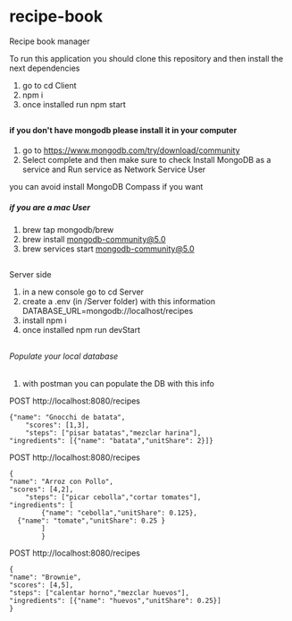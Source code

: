 # recipe-book
Recipe book manager	

To run this application you should clone this repository and then install the next dependencies

1. go to cd Client
1. npm i
1. once installed run npm start

##
#### if you don't have mongodb please install it in your computer 

1. go to https://www.mongodb.com/try/download/community
1. Select complete and then make sure to check Install MongoDB as a service and Run service as Network Service User

 you can avoid install MongoDB Compass if you want

##### if you are a mac User
1. brew tap mongodb/brew
1. brew install mongodb-community@5.0
2. brew services start mongodb-community@5.0


##
Server side

1. in a new console go to cd Server
1. create a .env (in /Server folder) with this information DATABASE_URL=mongodb://localhost/recipes
1. install npm i
1. once installed npm run devStart

##

###### Populate your local database 

1. with postman you can populate the DB with this info

POST http://localhost:8080/recipes

   
   	{"name": "Gnocchi de batata",
    	"scores": [1,3],
    	"steps": ["pisar batatas","mezclar harina"],
  	"ingredients": [{"name": "batata","unitShare": 2}]}
    


POST http://localhost:8080/recipes

  	{
	"name": "Arroz con Pollo",
    "scores": [4,2],
		"steps": ["picar cebolla","cortar tomates"],
    "ingredients": [
			{"name": "cebolla","unitShare": 0.125},
      {"name": "tomate","unitShare": 0.25 }
			]
			}
		
	
POST http://localhost:8080/recipes

    {
    "name": "Brownie",
    "scores": [4,5],
    "steps": ["calentar horno","mezclar huevos"],
    "ingredients": [{"name": "huevos","unitShare": 0.25}]
    }
